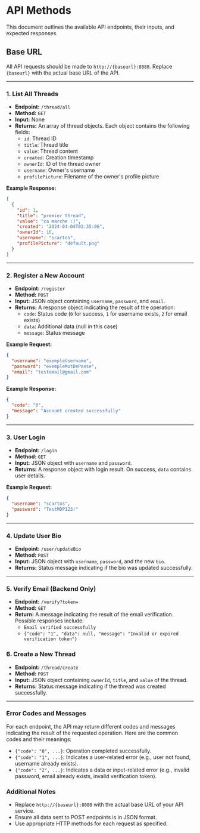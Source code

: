 
# API Methods

This document outlines the available API endpoints, their inputs, and expected responses.

## Base URL

All API requests should be made to `http://{baseurl}:8080`. Replace `{baseurl}` with the actual base URL of the API.

---

### 1. List All Threads

- **Endpoint:** `/thread/all`
- **Method:** `GET`
- **Input:** None
- **Returns:** An array of thread objects. Each object contains the following fields:
  - `id`: Thread ID
  - `title`: Thread title
  - `value`: Thread content
  - `created`: Creation timestamp
  - `ownerId`: ID of the thread owner
  - `username`: Owner's username
  - `profilePicture`: Filename of the owner's profile picture

**Example Response:**

```json
[
  {
    "id": 1,
    "title": "premier thread",
    "value": "ca marche :)",
    "created": "2024-04-04T02:35:06",
    "ownerId": 16,
    "username": "scartos",
    "profilePicture": "default.png"
  }
]
```

---

### 2. Register a New Account

- **Endpoint:** `/register`
- **Method:** `POST`
- **Input:** JSON object containing `username`, `password`, and `email`.
- **Returns:** A response object indicating the result of the operation:
  - `code`: Status code (`0` for success, `1` for username exists, `2` for email exists)
  - `data`: Additional data (null in this case)
  - `message`: Status message

**Example Request:**

```json
{
  "username": "exempleUsername",
  "password": "exempleMotDePasse",
  "email": "testemail@gmail.com"
}
```

**Example Response:**

```json
{
  "code": "0",
  "message": "Account created successfully"
}
```

---

### 3. User Login

- **Endpoint:** `/login`
- **Method:** `GET`
- **Input:** JSON object with `username` and `password`.
- **Returns:** A response object with login result. On success, `data` contains user details.

**Example Request:**

```json
{
  "username": "scartos",
  "password": "TestMDP123!"
}
```

---

### 4. Update User Bio

- **Endpoint:** `/user/updateBio`
- **Method:** `POST`
- **Input:** JSON object with `username`, `password`, and the new `bio`.
- **Returns:** Status message indicating if the bio was updated successfully.

---

### 5. Verify Email (Backend Only)

- **Endpoint:** `/verify?token=`
- **Method:** `GET`
- **Return:** A message indicating the result of the email verification. Possible responses include:
  - `Email verified successfully`
  - `{"code": "1", "data": null, "message": "Invalid or expired verification token"}`

### 6. Create a New Thread

- **Endpoint:** `/thread/create`
- **Method:** `POST`
- **Input:** JSON object containing `ownerId`, `title`, and `value` of the thread.
- **Returns:** Status message indicating if the thread was created successfully.

---

### Error Codes and Messages

For each endpoint, the API may return different codes and messages indicating the result of the requested operation. Here are the common codes and their meanings:

- `{"code": "0", ...}`: Operation completed successfully.
- `{"code": "1", ...}`: Indicates a user-related error (e.g., user not found, username already exists).
- `{"code": "2", ...}`: Indicates a data or input-related error (e.g., invalid password, email already exists, invalid verification token).

### Additional Notes

- Replace `http://{baseurl}:8080` with the actual base URL of your API service.
- Ensure all data sent to POST endpoints is in JSON format.
- Use appropriate HTTP methods for each request as specified.
